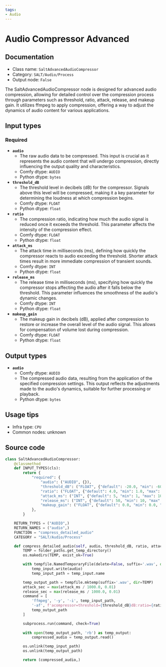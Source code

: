 ```yaml
---
tags:
- Audio
---
```


# Audio Compressor Advanced
## Documentation
- Class name: `SaltAdvancedAudioCompressor`
- Category: `SALT/Audio/Process`
- Output node: `False`

The SaltAdvancedAudioCompressor node is designed for advanced audio compression, allowing for detailed control over the compression process through parameters such as threshold, ratio, attack, release, and makeup gain. It utilizes ffmpeg to apply compression, offering a way to adjust the dynamics of audio content for various applications.
## Input types
### Required
- **`audio`**
    - The raw audio data to be compressed. This input is crucial as it represents the audio content that will undergo compression, directly influencing the output quality and characteristics.
    - Comfy dtype: `AUDIO`
    - Python dtype: `bytes`
- **`threshold_dB`**
    - The threshold level in decibels (dB) for the compressor. Signals above this level will be compressed, making it a key parameter for determining the loudness at which compression begins.
    - Comfy dtype: `FLOAT`
    - Python dtype: `float`
- **`ratio`**
    - The compression ratio, indicating how much the audio signal is reduced once it exceeds the threshold. This parameter affects the intensity of the compression effect.
    - Comfy dtype: `FLOAT`
    - Python dtype: `float`
- **`attack_ms`**
    - The attack time in milliseconds (ms), defining how quickly the compressor reacts to audio exceeding the threshold. Shorter attack times result in more immediate compression of transient sounds.
    - Comfy dtype: `INT`
    - Python dtype: `float`
- **`release_ms`**
    - The release time in milliseconds (ms), specifying how quickly the compressor stops affecting the audio after it falls below the threshold. This parameter influences the smoothness of the audio's dynamic changes.
    - Comfy dtype: `INT`
    - Python dtype: `float`
- **`makeup_gain`**
    - The makeup gain in decibels (dB), applied after compression to restore or increase the overall level of the audio signal. This allows for compensation of volume lost during compression.
    - Comfy dtype: `FLOAT`
    - Python dtype: `float`
## Output types
- **`audio`**
    - Comfy dtype: `AUDIO`
    - The compressed audio data, resulting from the application of the specified compression settings. This output reflects the adjustments made to the audio's dynamics, suitable for further processing or playback.
    - Python dtype: `bytes`
## Usage tips
- Infra type: `CPU`
- Common nodes: unknown


## Source code
```python
class SaltAdvancedAudioCompressor:
    @classmethod
    def INPUT_TYPES(cls):
        return {
            "required": {
                "audio": ("AUDIO", {}),
                "threshold_dB": ("FLOAT", {"default": -20.0, "min": -60.0, "max": 0.0}),
                "ratio": ("FLOAT", {"default": 4.0, "min": 1.0, "max": 20.0}),
                "attack_ms": ("INT", {"default": 5, "min": 1, "max": 100}),
                "release_ms": ("INT", {"default": 50, "min": 10, "max": 1000}),
                "makeup_gain": ("FLOAT", {"default": 0.0, "min": 0.0, "max": 24.0}),
            },
        }

    RETURN_TYPES = ("AUDIO",)
    RETURN_NAMES = ("audio",)
    FUNCTION = "compress_detailed_audio"
    CATEGORY = "SALT/Audio/Process"

    def compress_detailed_audio(self, audio, threshold_dB, ratio, attack_ms, release_ms, makeup_gain):
        TEMP = folder_paths.get_temp_directory()
        os.makedirs(TEMP, exist_ok=True)

        with tempfile.NamedTemporaryFile(delete=False, suffix='.wav', dir=TEMP) as temp_input:
            temp_input.write(audio)
            temp_input_path = temp_input.name

        temp_output_path = tempfile.mktemp(suffix='.wav', dir=TEMP)
        attack_sec = max(attack_ms / 1000.0, 0.01)
        release_sec = max(release_ms / 1000.0, 0.01)
        command = [
            'ffmpeg', '-y', '-i', temp_input_path,
            '-af', f'acompressor=threshold={threshold_dB}dB:ratio={ratio}:attack={attack_sec}:release={release_sec}:makeup={makeup_gain}dB',
            temp_output_path
        ]

        subprocess.run(command, check=True)
        
        with open(temp_output_path, 'rb') as temp_output:
            compressed_audio = temp_output.read()

        os.unlink(temp_input_path)
        os.unlink(temp_output_path)

        return (compressed_audio,)

```
